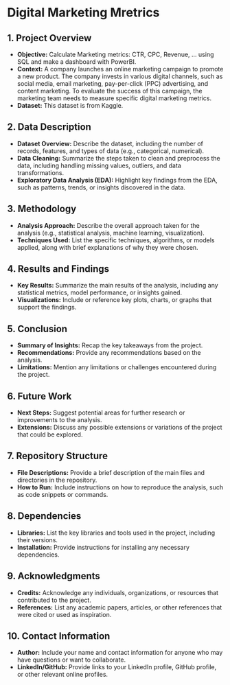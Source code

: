 # Digital Marketing Mretrics

## 1. Project Overview
- **Objective:** Calculate Marketing metrics: CTR, CPC, Revenue, … using SQL and make a dashboard with PowerBI. 
- **Context:** A company launches an online marketing campaign to promote a new product. The company invests in various digital channels, such as social media, email marketing, pay-per-click (PPC) advertising, and content marketing. To evaluate the success of this campaign, the marketing team needs to measure specific digital marketing metrics.
- **Dataset:** This dataset is from Kaggle.

## 2. Data Description
- **Dataset Overview:** Describe the dataset, including the number of records, features, and types of data (e.g., categorical, numerical).
- **Data Cleaning:** Summarize the steps taken to clean and preprocess the data, including handling missing values, outliers, and data transformations.
- **Exploratory Data Analysis (EDA):** Highlight key findings from the EDA, such as patterns, trends, or insights discovered in the data.

## 3. Methodology
- **Analysis Approach:** Describe the overall approach taken for the analysis (e.g., statistical analysis, machine learning, visualization).
- **Techniques Used:** List the specific techniques, algorithms, or models applied, along with brief explanations of why they were chosen.

## 4. Results and Findings
- **Key Results:** Summarize the main results of the analysis, including any statistical metrics, model performance, or insights gained.
- **Visualizations:** Include or reference key plots, charts, or graphs that support the findings.

## 5. Conclusion
- **Summary of Insights:** Recap the key takeaways from the project.
- **Recommendations:** Provide any recommendations based on the analysis.
- **Limitations:** Mention any limitations or challenges encountered during the project.

## 6. Future Work
- **Next Steps:** Suggest potential areas for further research or improvements to the analysis.
- **Extensions:** Discuss any possible extensions or variations of the project that could be explored.

## 7. Repository Structure
- **File Descriptions:** Provide a brief description of the main files and directories in the repository.
- **How to Run:** Include instructions on how to reproduce the analysis, such as code snippets or commands.

## 8. Dependencies
- **Libraries:** List the key libraries and tools used in the project, including their versions.
- **Installation:** Provide instructions for installing any necessary dependencies.

## 9. Acknowledgments
- **Credits:** Acknowledge any individuals, organizations, or resources that contributed to the project.
- **References:** List any academic papers, articles, or other references that were cited or used as inspiration.

## 10. Contact Information
- **Author:** Include your name and contact information for anyone who may have questions or want to collaborate.
- **LinkedIn/GitHub:** Provide links to your LinkedIn profile, GitHub profile, or other relevant online profiles.

